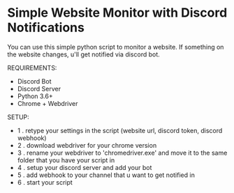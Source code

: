 # Simple Website Monitor with Discord Notifications


You can use this simple python script to monitor a website. If something on the website changes, u'll get notified via discord bot.


REQUIREMENTS:
* Discord Bot
* Discord Server
* Python 3.6+
* Chrome + Webdriver


SETUP:
* 1 . retype your settings in the script (website url, discord token, discord webhook)
* 2 . download webdriver for your chrome version
* 3 . rename your webdriver to 'chromedriver.exe' and move it to the same folder that you have your script in
* 4 . setup your discord server and add your bot
* 5 . add webhook to your channel that u want to get notified in
* 6 . start your script
